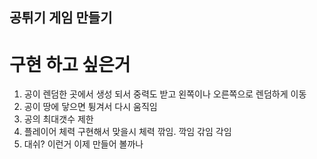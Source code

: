 ## 공튀기 게임 만들기

# 구현 하고 싶은거

1. 공이 렌덤한 곳에서 생성 되서 중력도 받고 왼쪽이나 오른쪽으로 렌덤하게 이동
2. 공이 땅에 닿으면 튕겨서 다시 움직임
3. 공의 최대갯수 제한
4. 플레이어 체력 구현해서 맞을시 체력 깎임. 깍임 갂임 각임 
5. 대쉬? 이런거 이제 만들어 볼까나
